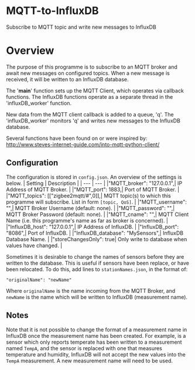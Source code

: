 # MQTT-to-InfluxDB
Subscribe to MQTT topic and write new messages to InfluxDB

# Overview

The purpose of this programme is to subscribe to an MQTT broker and await new messages on configured topics.  When a new message is received, it will be written to an InfluxDB database.

The '__main__' function sets up the MQTT Client, which operates via callback functions.  The InfluxDB functions operate as a separate thread in the 'influxDB_worker' function.

New data from the MQTT client callback is added to a queue, 'q'.  The 'influxDB_worker' monitors 'q' and writes new messages to the InfluxDB database.

Several functions have been found on or were inspired by:
http://www.steves-internet-guide.com/into-mqtt-python-client/

## Configuration

The configuration is stored in `config.json`.  An overview of the settings is below.
| Setting | Description |
| --- | --- |
|"MQTT_broker": "127.0.0.1",|             IP Address of MQTT Broker. |
|"MQTT_port": 1883,|                      Port of MQTT Broker. |
|"MQTT_topics": [["zigbee2mqtt/#",0]],|   MQTT topic(s) to which this programme will subscribe. List in form `[topic, QoS]`. |
|"MQTT_username": "",|                    MQTT Broker Username (default: none). |
|"MQTT_password": "",|                    MQTT Broker Password (default: none). |
|"MQTT_cname": "",|                       MQTT Client Name (i.e. this programme's name as far as broker is concerned). |
|"InfluxDB_host": "127.0.0.1",|           IP Address of InfluxDB. |
|"InfluxDB_port": "8086",|                Port of InfluxDB. |
|"InfluxDB_database": "MySensors",|       InfluxDB Database Name. |
|"storeChangesOnly": true|                Only write to database when values have changed. |

Sometimes it is desirable to change the names of sensors before they are written to the database.  This is useful if sensors have been replace, or have been relocated.  To do this, add lines to `stationNames.json`, in the format of:

`"originalName": "newName"`

Where `originalName` is the name incoming from the MQTT Broker, and `newName` is the name which will be written to InfluxDB (measurement name).

## Notes

Note that it is not possible to change the format of a measurement name in InfluxDB once the measurement name has been created.  For example, is a sensor which only reports temperate has been written to a measurement named `TempA`, and the sensor is replaced with one that measures temperature and humidity, InfluxDB will not accept the new values into the `TempA` measurement.  A new measurement name will need to be used.
